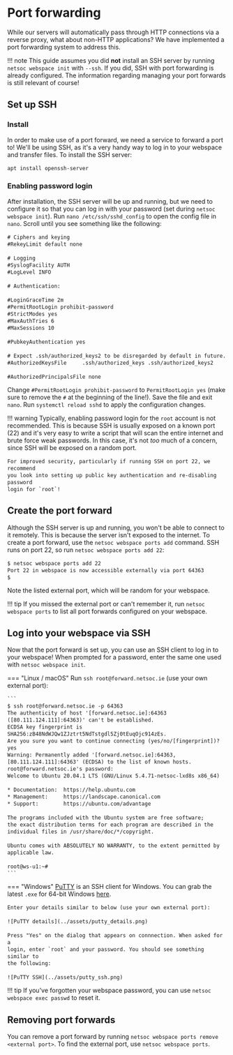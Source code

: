 # Port forwarding

While our servers will automatically pass through HTTP connections via a reverse
proxy, what about non-HTTP applications? We have implemented a port forwarding
system to address this.

!!! note
    This guide assumes you did **not** install an SSH server by running
    `netsoc webspace init` with `--ssh`. If you did, SSH with port
    forwarding is already configured. The information regarding managing your
    port forwards is still relevant of course!

## Set up SSH

### Install

In order to make use of a port forward, we need a service to forward a port to!
We'll be using SSH, as it's a very handy way to log in to your webspace and
transfer files. To install the SSH server:

```bash
apt install openssh-server
```

### Enabling password login

After installation, the SSH server will be up and running, but we need to
configure it so that you can log in with your password (set during
`netsoc webspace init`). Run `nano /etc/ssh/sshd_config` to open the config
file in `nano`. Scroll until you see something like the following:

```hl_lines="11"
# Ciphers and keying
#RekeyLimit default none

# Logging
#SyslogFacility AUTH
#LogLevel INFO

# Authentication:

#LoginGraceTime 2m
#PermitRootLogin prohibit-password
#StrictModes yes
#MaxAuthTries 6
#MaxSessions 10

#PubkeyAuthentication yes

# Expect .ssh/authorized_keys2 to be disregarded by default in future.
#AuthorizedKeysFile     .ssh/authorized_keys .ssh/authorized_keys2

#AuthorizedPrincipalsFile none
```

Change `#PermitRootLogin prohibit-password` to `PermitRootLogin yes` (make sure
to remove the `#` at the beginning of the line!). Save the file and exit `nano`.
Run `systemctl reload sshd` to apply the configuration changes.

!!! warning
    Typically, enabling password login for the `root` account is not
    recommended. This is because SSH is usually exposed on a known port (22) and
    it's very easy to write a script that will scan the entire internet and
    brute force weak passwords. In this case, it's not _too_ much of a concern,
    since SSH will be exposed on a random port.

    For improved security, particularly if running SSH on port 22, we recommend
    you look into setting up public key authentication and re-disabling password
    login for `root`!

## Create the port forward

Although the SSH server is up and running, you won't be able to connect to it
remotely. This is because the server isn't exposed to the internet. To create
a port forward, use the `netsoc webspace ports add` command. SSH runs on port
22, so run `netsoc webspace ports add 22`:

```
$ netsoc webspace ports add 22
Port 22 in webspace is now accessible externally via port 64363
$
```

Note the listed external port, which will be random for your webspace.

!!! tip
    If you missed the external port or can't remember it, run
    `netsoc webspace ports` to list all port forwards configured on your
    webspace.

## Log into your webspace via SSH

Now that the port forward is set up, you can use an SSH client to log in to your
webspace! When prompted for a password, enter the same one used with
`netsoc webspace init`.

=== "Linux / macOS"
    Run `ssh root@forward.netsoc.ie` (use your own external port):

    ```
    $ ssh root@forward.netsoc.ie -p 64363
    The authenticity of host '[forward.netsoc.ie]:64363 ([80.111.124.111]:64363)' can't be established.
    ECDSA key fingerprint is SHA256:zB48NdWJQw1ZJztrt5NdTstgdl5Zj0tEuqOjc914zEs.
    Are you sure you want to continue connecting (yes/no/[fingerprint])? yes
    Warning: Permanently added '[forward.netsoc.ie]:64363,[80.111.124.111]:64363' (ECDSA) to the list of known hosts.
    root@forward.netsoc.ie's password:
    Welcome to Ubuntu 20.04.1 LTS (GNU/Linux 5.4.71-netsoc-lxd8s x86_64)

    * Documentation:  https://help.ubuntu.com
    * Management:     https://landscape.canonical.com
    * Support:        https://ubuntu.com/advantage

    The programs included with the Ubuntu system are free software;
    the exact distribution terms for each program are described in the
    individual files in /usr/share/doc/*/copyright.

    Ubuntu comes with ABSOLUTELY NO WARRANTY, to the extent permitted by
    applicable law.

    root@ws-u1:~#
    ```

=== "Windows"
    [PuTTY](https://www.chiark.greenend.org.uk/~sgtatham/putty/latest.html) is
    an SSH client for Windows. You can grab the latest `.exe` for 64-bit
    Windows [here](https://the.earth.li/~sgtatham/putty/latest/w64/putty.exe).

    Enter your details similar to below (use your own external port):

    ![PuTTY details](../assets/putty_details.png)

    Press "Yes" on the dialog that appears on connnection. When asked for a
    login, enter `root` and your password. You should see something similar to
    the following:

    ![PuTTY SSH](../assets/putty_ssh.png)

!!! tip
    If you've forgotten your webspace password, you can use
    `netsoc webspace exec passwd` to reset it.

## Removing port forwards

You can remove a port forward by running
`netsoc webspace ports remove <external port>`. To find the external port, use
`netsoc webspace ports`.
